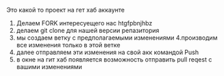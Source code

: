 Это какой то проект на гет хаб аккаунте 


1. Делаем FORK интересуещего нас htgfpbnjhbz 
2. делаем git clone для нашей версии репазитория 
3. мы создаем ветку с предполагаемыми изменениями
4.производим все изменения только в этой ветке 
5. далее отправляем эти изменения на свой акк командой Push
6. в окне на гит  хаб появляется возможность отправить pull reqest с вашими изменениями